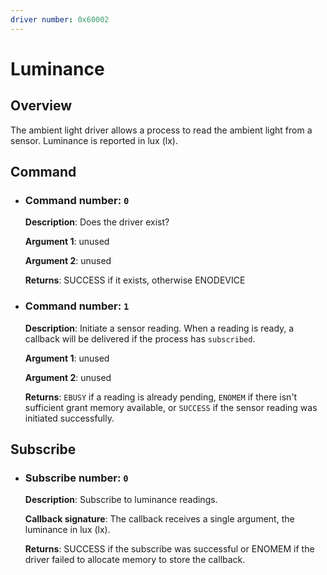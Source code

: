```yaml
---
driver number: 0x60002
---
```


# Luminance

## Overview

The ambient light driver allows a process to read the ambient light
from a sensor. Luminance is reported in lux (lx).

## Command

  * ### Command number: `0`

    **Description**: Does the driver exist?

    **Argument 1**: unused

    **Argument 2**: unused

    **Returns**: SUCCESS if it exists, otherwise ENODEVICE

  * ### Command number: `1`

    **Description**: Initiate a sensor reading.  When a reading is ready, a
    callback will be delivered if the process has `subscribed`.

    **Argument 1**: unused

    **Argument 2**: unused

    **Returns**: `EBUSY` if a reading is already pending, `ENOMEM` if there
    isn't sufficient grant memory available, or `SUCCESS` if the sensor reading
    was initiated successfully.

## Subscribe

  * ### Subscribe number: `0`

    **Description**: Subscribe to luminance readings.

    **Callback signature**: The callback receives a single argument, the
    luminance in lux (lx).

    **Returns**: SUCCESS if the subscribe was successful or ENOMEM if the
    driver failed to allocate memory to store the callback.


